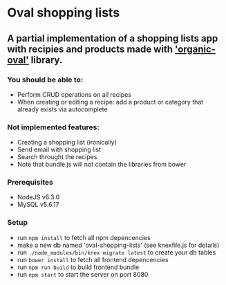 # Oval shopping lists

## A partial implementation of a shopping lists app with recipies and products made with ['organic-oval'](https://github.com/camplight/organic-oval) library.

### You should be able to:
* Perform CRUD operations on all recipes
* When creating or editing a recipe: add a product or category that already exists via autocomplete

### Not implemented features:
* Creating a shopping list (ironically)
* Send email with shopping list
* Search throught the recipes
* Note that bundle.js will not contain the libraries from bower

### Prerequisites
* NodeJS v6.3.0
* MySQL v5.6.17

### Setup
* run ``npm install`` to fetch all npm depencencies
* make a new db named 'oval-shopping-lists' (see knexfile.js for details)
* run ``./node_modules/bin/knex migrate latest`` to create your db tables
* run ``bower install`` to fetch all frontend depencencies
* run ``npm run build`` to build frontend bundle
* run ``npm start`` to start the server on port 8080
